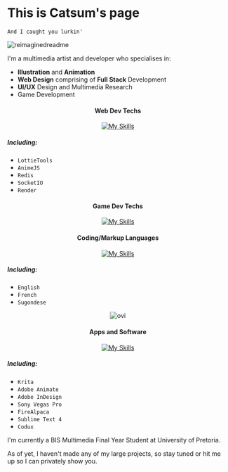 # This is Catsum's page
 `And I caught you lurkin'`

<img src="https://myreadme.vercel.app/api/embed/catsums?panels=userstatistics,toprepositories,toplanguages,commitgraph" alt="reimaginedreadme" />

I'm a multimedia artist and developer who specialises in:
- **Illustration** and **Animation**
- **Web Design** comprising of **Full Stack** Development
- **UI/UX** Design and Multimedia Research
- Game Development

<div align="center">

#### Web Dev Techs

[![My Skills](https://skillicons.dev/icons?i=webpack,jquery,sass,regex,mongodb,express,react,nodejs,bootstrap,tailwind,heroku,mysql,php,&perline=5)](https://skillicons.dev)
 
 <div align="left">
 
##### Including:
 - `LottieTools`
 - `AnimeJS`
 - `Redis`
 - `SocketIO`
 - `Render`
 
 </div>

#### Game Dev Techs

[![My Skills](https://skillicons.dev/icons?i=godot,unity,gamemakerstudio,haxeflixel&perline=5)](https://skillicons.dev)

#### Coding/Markup Languages

[![My Skills](https://skillicons.dev/icons?i=js,ts,html,css,java,cpp,cs,dotnet,haxe,wasm&perline=5)](https://skillicons.dev)

 <div align="left">
 
##### Including:
- `English`
- `French`
- `Sugondese`
  
 </div>

<img src="https://github-readme-stats.vercel.app/api/top-langs?username=madushadhanushka&show_icons=true&locale=en&layout=compact&theme=chartreuse-dark" alt="ovi" />

#### Apps and Software

[![My Skills](https://skillicons.dev/icons?i=ae,pr,ai,sketchup,autocad,xd,figma,vscode,visualstudio,idea&perline=5)](https://skillicons.dev)

 
 <div align="left">
 
##### Including:
- `Krita`
- `Adobe Animate`
- `Adobe InDesign`
- `Sony Vegas Pro`
- `FireAlpaca`
 - `Sublime Text 4`
 - `Codux`
  
 </div>

</div>


I'm currently a BIS Multimedia Final Year Student at University of Pretoria.

As of yet, I haven't made any of my large projects, so stay tuned or hit me up so I can privately show you.
